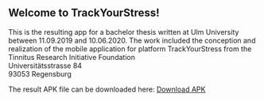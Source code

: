 <h2>Welcome to TrackYourStress!</h2>
<p>This is the resulting app for a bachelor thesis written at Ulm University 
between 11.09.2019 and 10.06.2020. The work included the conception and realization 
of the mobile application for platform TrackYourStress from the <br>Tinnitus Research Initiative
Foundation <br>
Universitätsstrasse 84<br>
93053 Regensburg<br> </p>
<p>The result APK file can be downloaded here: <a href="https://gitlab.com/JuliaAbramenko/bachelor-thesis---trackyourstress/-/raw/master/app/build/outputs/apk/release/TrackYourStress_App.apk?inline=false">Download APK</a> </p>